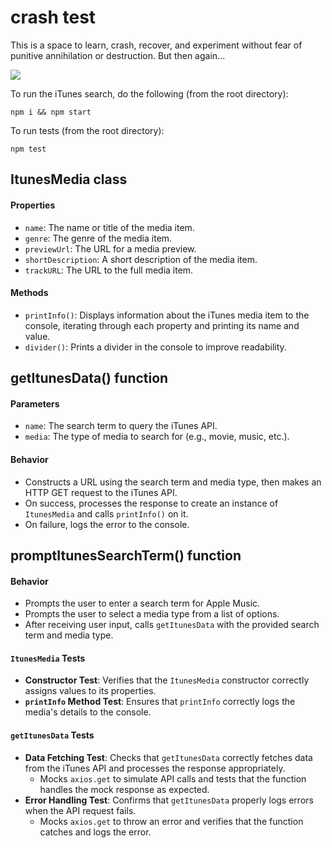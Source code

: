 # crash test

This is a space to learn, crash, recover, and experiment without fear of punitive annihilation or destruction. But then again...

<img src='https://media.giphy.com/media/v1.Y2lkPTc5MGI3NjExaWhvN2FxaWZ1aXl5bTVxaW4xcGU4NzA3ZTZ3dnFqY2F0am9uN3lsZSZlcD12MV9pbnRlcm5hbF9naWZfYnlfaWQmY3Q9Zw/l3mZepmuaiQrVYjGU/giphy.gif'>

To run the iTunes search, do the following (from the root directory):
```shell
npm i && npm start
```
To run tests (from the root directory):
```shell
npm test
```

## ItunesMedia class
#### Properties
- `name`: The name or title of the media item.
- `genre`: The genre of the media item.
- `previewUrl`: The URL for a media preview.
- `shortDescription`: A short description of the media item.
- `trackURL`: The URL to the full media item.

#### Methods
- `printInfo()`: Displays information about the iTunes media item to the console, iterating through each property and printing its name and value.
- `divider()`: Prints a divider in the console to improve readability.

## getItunesData() function

#### Parameters
- `name`: The search term to query the iTunes API.
- `media`: The type of media to search for (e.g., movie, music, etc.).

#### Behavior
- Constructs a URL using the search term and media type, then makes an HTTP GET request to the iTunes API.
- On success, processes the response to create an instance of `ItunesMedia` and calls `printInfo()` on it.
- On failure, logs the error to the console.

## promptItunesSearchTerm() function
#### Behavior
- Prompts the user to enter a search term for Apple Music.
- Prompts the user to select a media type from a list of options.
- After receiving user input, calls `getItunesData` with the provided search term and media type.


#### `ItunesMedia` Tests
- **Constructor Test**: Verifies that the `ItunesMedia` constructor correctly assigns values to its properties.
- **`printInfo` Method Test**: Ensures that `printInfo` correctly logs the media's details to the console.

#### `getItunesData` Tests
- **Data Fetching Test**: Checks that `getItunesData` correctly fetches data from the iTunes API and processes the response appropriately.
  - Mocks `axios.get` to simulate API calls and tests that the function handles the mock response as expected.
- **Error Handling Test**: Confirms that `getItunesData` properly logs errors when the API request fails.
  - Mocks `axios.get` to throw an error and verifies that the function catches and logs the error.
